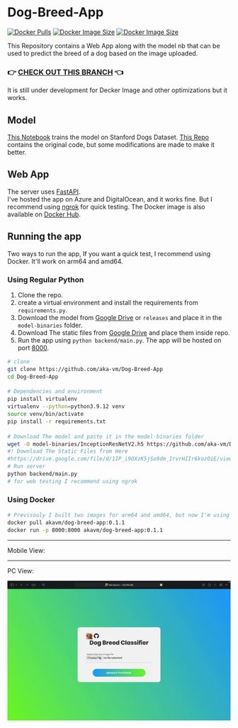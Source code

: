 # Dog-Breed-App
[![Docker Pulls](https://badgen.net/docker/pulls/akavm/dog-breed-app?icon=docker&label=pulls)](https://hub.docker.com/repository/docker/akavm/dog-breed-app/)
[![Docker Image Size](https://badgen.net/docker/size/akavm/dog-breed-app/0.1.1/arm64?icon=docker&label=linux/arm64)](https://hub.docker.com/layers/akavm/dog-breed-app/0.1.1/images/sha256-592b5d37cf1256d64d613007676cc1553ce001573f4a7b737bdb7d190fa5edec?context=explore)
[![Docker Image Size](https://badgen.net/docker/size/akavm/dog-breed-app/0.1.1/amd64?icon=docker&label=linux/amd64)](https://hub.docker.com/layers/akavm/dog-breed-app/0.1.1/images/sha256-c9e16a306518830e23b4565171b193abd62d4892f11a119478c6efa131f5ceb7?context=explore)


This Repository contains a Web App along with the model nb that can be used to predict the breed of a dog based on the image uploaded.

### 👉 [CHECK OUT THIS BRANCH](https://github.com/aka-vm/Dog-Breed-App/tree/version-2) 👈

It is still under development for Decker Image and other optimizations but it works.

## Model
[This Notebook](models/InceptionResNetV2.ipynb) trains the model on Stanford Dogs Dataset.
[This Repo](https://github.com/aka-vm/Hello-CV/tree/master/Stanford%20Dogs) contains the original code, but some modifications are made to make it better.

## Web App
The server uses [FastAPI](https://fastapi.tiangolo.com/).<br>
I've hosted the app on Azure and DigitalOcean, and it works fine. But I recommend using [ngrok](https://ngrok.com/) for quick testing. The Docker image is also available on [Docker Hub](https://hub.docker.com/repository/docker/akavm/dog-breed-app).


## Running the app
Two ways to run the app, If you want a quick test, I recommend using Docker. It'll work on arm64 and amd64.
### Using Regular Python

1. Clone the repo.
2. create a virtual environment and install the requirements from `requirements.py`.
3. Download the model from [Google Drive](https://drive.google.com/file/d/1hH6c4YDjSQ9F2FV1p1QFuHnJ1ouKf_vQ/view?usp=share_link) or `releases` and place it in the `model-binaries` folder.
4. Download The static files from [Google Drive](https://drive.google.com/file/d/1IP_i9OXzK5jSo9dm_1rvrHIIr6kozOiE/view?usp=share_link) and place them inside repo.
5. Run the app using `python backend/main.py`. The app will be hosted on port [8000](localhost:8000).

```bash
# clone
git clone https://github.com/aka-vm/Dog-Breed-App
cd Dog-Breed-App

# Dependencies and environment
pip install virtualenv
virtualenv --python=python3.9.12 venv
source venv/bin/activate
pip install -r requirements.txt

# Download The model and paste it in the model-binaries folder
wget -O model-binaries/InceptionResNetV2.h5 https://github.com/aka-vm/Dog-Breed-App/releases/download/Classification-Model/InceptionResNetV2.h5
#! Download The Static Files from Here
#https://drive.google.com/file/d/1IP_i9OXzK5jSo9dm_1rvrHIIr6kozOiE/view?usp=share_link
# Run server
python backend/main.py
# for web testing I recommend using ngrok
```
### Using Docker
```bash
# Previsouly I built two images for arm64 and amd64, but now I'm using multi-arch build
docker pull akavm/dog-breed-app:0.1.1
docker run -p 8000:8000 akavm/dog-breed-app:0.1.1
```


----------


Mobile View:
<!-- Height 200px -->
<!-- <img src="GIFs/Mobile%20View.gif" alt="Mobile View" width="40%"> -->

----------

PC View:

![](/GIFs/PC%20View.gif)

